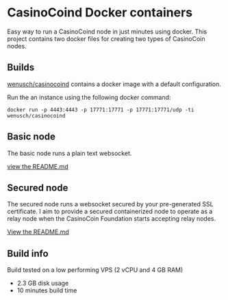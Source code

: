 # CasinoCoind Docker containers
Easy way to run a CasinoCoind node in just minutes using docker. This project contains two docker 
files for creating two types of CasinoCoin nodes. 

## Builds
[wenusch/casinocoind](https://hub.docker.com/r/wenusch/casinocoind/) contains a docker image with a default configuration.

Run the an instance using the following docker command:

```docker run -p 4443:4443 -p 17771:17771 -p 17771:17771/udp -ti wenusch/casinocoind```

## Basic node
The basic node runs a plain text websocket. 

[view the README.md](basic/README.md)

## Secured node 
The secured node runs a websocket secured by your pre-generated SSL certificate. I aim 
to provide a secured containerized node to operate as a relay node when the CasinoCoin 
Foundation starts accepting relay nodes. 

[View the README.md](secured/README.md)

## Build info
Build tested on a low performing VPS (2 vCPU and 4 GB RAM)
- 2.3 GB disk usage
- 10 minutes build time